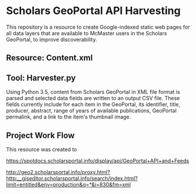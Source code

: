 # Scholars GeoPortal API Harvesting

This repository is a resource to create Google-indexed static web pages for all data layers that are available to McMaster users in the Scholars GeoPortal, to improve discoverability.

## Resource: Content.xml



## Tool: Harvester.py

Using Python 3.5, content from Scholars GeoPortal in XML file format is parsed and selected data fields are written to an output CSV file. These fields currently include for each item in the GeoPortal, its identifier, title, producer, abstract, range of years of available publications, GeoPortal permalink, and a link to the item's thumbnail image. 

## Project Work Flow 

This resource was created to 

https://spotdocs.scholarsportal.info/display/api/GeoPortal+API+and+Feeds

http://geo2.scholarsportal.info/proxy.html?http:__giseditor.scholarsportal.info/search/index.html?limit=entitled&env=production&q=*&i=830&fm=xml

